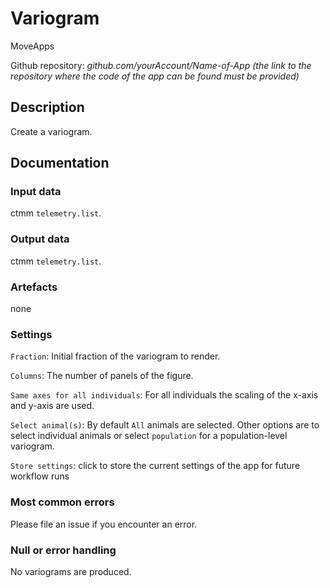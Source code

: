 # Variogram

MoveApps

Github repository: *github.com/yourAccount/Name-of-App* *(the link to the repository where the code of the app can be found must be provided)*

## Description
Create a variogram. 

## Documentation

### Input data
ctmm `telemetry.list`. 

### Output data
ctmm `telemetry.list`. 


### Artefacts
none

### Settings
`Fraction`: Initial fraction of the variogram to render. 

`Columns`: The number of panels of the figure. 

`Same axes for all individuals`: For all individuals the scaling of the x-axis and y-axis are used. 

`Select animal(s)`: By default `All` animals are selected. Other options are to select individual animals or select `population` for a population-level variogram. 

`Store settings`: click to store the current settings of the app for future workflow runs

### Most common errors
Please file an issue if you encounter an error. 

### Null or error handling
No variograms are produced. 